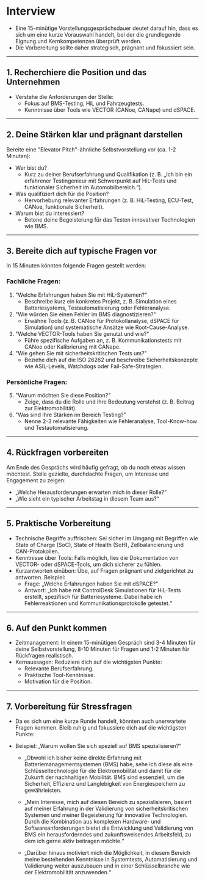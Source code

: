 # Interview

- Eine 15-minütige Vorstellungsgesprächsdauer deutet darauf hin, dass es sich um eine kurze Vorauswahl handelt, bei der die grundlegende Eignung und Kernkompetenzen überprüft werden. 
- Die Vorbereitung sollte daher strategisch, prägnant und fokussiert sein.

---

## 1. Recherchiere die Position und das Unternehmen
- Verstehe die Anforderungen der Stelle:
  - Fokus auf BMS-Testing, HiL und Fahrzeugtests.
  - Kenntnisse über Tools wie VECTOR (CANoe, CANape) und dSPACE.

---

## 2. Deine Stärken klar und prägnant darstellen
Bereite eine "Elevator Pitch"-ähnliche Selbstvorstellung vor (ca. 1-2 Minuten):
- Wer bist du?
  - Kurz zu deiner Berufserfahrung und Qualifikation (z. B. „Ich bin ein erfahrener Testingenieur mit Schwerpunkt auf HiL-Tests und funktionaler Sicherheit im Automobilbereich.“).
- Was qualifiziert dich für die Position?
  - Hervorhebung relevanter Erfahrungen (z. B. HiL-Testing, ECU-Test, CANoe, funktionale Sicherheit).
- Warum bist du interessiert?
  - Betone deine Begeisterung für das Testen innovativer Technologien wie BMS.

---

## 3. Bereite dich auf typische Fragen vor
In 15 Minuten könnten folgende Fragen gestellt werden:

### Fachliche Fragen:
1. "Welche Erfahrungen haben Sie mit HiL-Systemen?"
   - Beschreibe kurz ein konkretes Projekt, z. B. Simulation eines Batteriesystems, Testautomatisierung oder Fehleranalyse.
2. "Wie würden Sie einen Fehler im BMS diagnostizieren?"
   - Erwähne Tools (z. B. CANoe für Protokollanalyse, dSPACE für Simulation) und systematische Ansätze wie Root-Cause-Analyse.
3. "Welche VECTOR-Tools haben Sie genutzt und wie?"
   - Führe spezifische Aufgaben an, z. B. Kommunikationstests mit CANoe oder Kalibrierung mit CANape.
4. "Wie gehen Sie mit sicherheitskritischen Tests um?"
   - Beziehe dich auf die ISO 26262 und beschreibe Sicherheitskonzepte wie ASIL-Levels, Watchdogs oder Fail-Safe-Strategien.

### Persönliche Fragen:
5. "Warum möchten Sie diese Position?"
   - Zeige, dass du die Rolle und ihre Bedeutung verstehst (z. B. Beitrag zur Elektromobilität).
6. "Was sind Ihre Stärken im Bereich Testing?"
   - Nenne 2-3 relevante Fähigkeiten wie Fehleranalyse, Tool-Know-how und Testautomatisierung.

---

## 4. Rückfragen vorbereiten

Am Ende des Gesprächs wird häufig gefragt, ob du noch etwas wissen möchtest. Stelle gezielte, durchdachte Fragen, um Interesse und Engagement zu zeigen:
- „Welche Herausforderungen erwarten mich in dieser Rolle?“
- „Wie sieht ein typischer Arbeitstag in diesem Team aus?“

---

## 5. Praktische Vorbereitung
- Technische Begriffe auffrischen: Sei sicher im Umgang mit Begriffen wie State of Charge (SoC), State of Health (SoH), Zellbalancierung und CAN-Protokollen.
- Kenntnisse über Tools: Falls möglich, lies die Dokumentation von VECTOR- oder dSPACE-Tools, um dich sicherer zu fühlen.
- Kurzantworten einüben: Übe, auf Fragen prägnant und zielgerichtet zu antworten. Beispiel:
  - Frage: „Welche Erfahrungen haben Sie mit dSPACE?“
  - Antwort: „Ich habe mit ControlDesk Simulationen für HiL-Tests erstellt, spezifisch für Batteriesysteme. Dabei habe ich Fehlerreaktionen und Kommunikationsprotokolle getestet.“

---

## 6. Auf den Punkt kommen
- Zeitmanagement: In einem 15-minütigen Gespräch sind 3-4 Minuten für deine Selbstvorstellung, 8-10 Minuten für Fragen und 1-2 Minuten für Rückfragen realistisch.
- Kernaussagen: Reduziere dich auf die wichtigsten Punkte:
  - Relevante Berufserfahrung.
  - Praktische Tool-Kenntnisse.
  - Motivation für die Position.

---

## 7. Vorbereitung für Stressfragen
- Da es sich um eine kurze Runde handelt, könnten auch unerwartete Fragen kommen. 
Bleib ruhig und fokussiere dich auf die wichtigsten Punkte:

- Beispiel: „Warum wollen Sie sich speziell auf BMS spezialisieren?“

  - „Obwohl ich bisher keine direkte Erfahrung mit Batteriemanagementsystemen (BMS) habe, sehe ich diese als eine Schlüsseltechnologie für die Elektromobilität und damit für die Zukunft der nachhaltigen Mobilität. BMS sind essenziell, um die Sicherheit, Effizienz und Langlebigkeit von Energiespeichern zu gewährleisten.

  - „Mein Interesse, mich auf diesen Bereich zu spezialisieren, basiert auf meiner Erfahrung in der Validierung von sicherheitskritischen Systemen und meiner Begeisterung für innovative Technologien. Durch die Kombination aus komplexen Hardware- und Softwareanforderungen bietet die Entwicklung und Validierung von BMS ein herausforderndes und zukunftsweisendes Arbeitsfeld, zu dem ich gerne aktiv beitragen möchte.“

  - „Darüber hinaus motiviert mich die Möglichkeit, in diesem Bereich meine bestehenden Kenntnisse in Systemtests, Automatisierung und Validierung weiter auszubauen und in einer Schlüsselbranche wie der Elektromobilität anzuwenden.“
